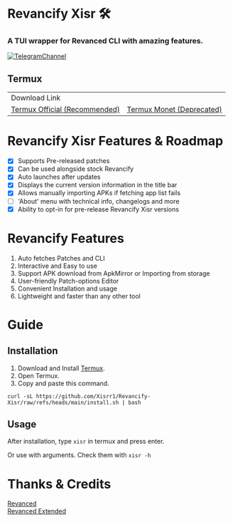 # Revancify Xisr 🛠️
### A TUI wrapper for Revanced CLI with amazing features.

[![TelegramChannel](https://img.shields.io/badge/Telegram_Support_Chat-2CA5E0?style=for-the-badge&logo=Telegram&logoColor=FFFFFF)](https://t.me/anddeachat)

## Termux

<table>
  <tr>
    <td colspan="2">Download Link</td>
  </tr>
  <tr>
    <td><a href="https://github.com/termux/termux-app/releases/latest">Termux Official (Recommended)</a></td>
    <td><a href="https://github.com/Termux-Monet/termux-monet/releases/latest">Termux Monet (Deprecated)</a></td>
  </tr>
</table>


# Revancify Xisr Features & Roadmap
- [x] Supports Pre-released patches
- [x] Can be used alongside stock Revancify
- [x] Auto launches after updates
- [x] Displays the current version information in the title bar
- [x] Allows manually importing APKs if fetching app list fails
- [ ] 'About' menu with technical info, changelogs and more
- [x] Ability to opt-in for pre-release Revancify Xisr versions

# Revancify Features
1. Auto fetches Patches and CLI
2. Interactive and Easy to use
3. Support APK download from ApkMirror or Importing from storage
4. User-friendly Patch-options Editor
5. Convenient Installation and usage
6. Lightweight and faster than any other tool

# Guide

## Installation
1. Download and Install [Termux](#termux).
2. Open Termux.
3. Copy and paste this command.
```
curl -sL https://github.com/Xisrr1/Revancify-Xisr/raw/refs/heads/main/install.sh | bash
```

## Usage
After installation, type `xisr` in termux and press enter.  

Or use with arguments. Check them with `xisr -h`

# Thanks & Credits
[Revanced](https://github.com/revanced)  
[Revanced Extended](https://github.com/inotia00)  
